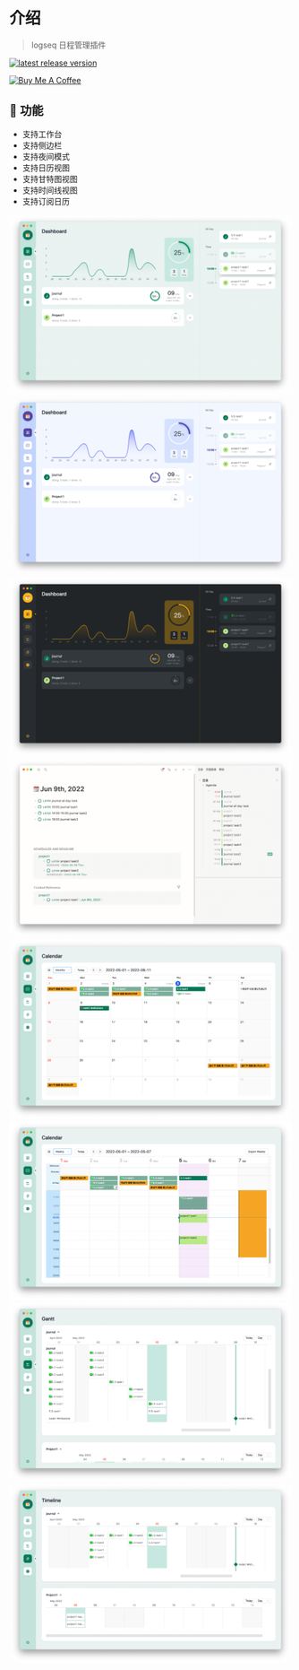 # 介绍
> logseq 日程管理插件

[![latest release version](https://img.shields.io/github/v/release/haydenull/logseq-plugin-agenda)](https://github.com/haydenull/logseq-plugin-agenda/releases)

<a href="https://www.buymeacoffee.com/haydenull" target="_blank"><img src="https://cdn.buymeacoffee.com/buttons/v2/default-green.png" alt="Buy Me A Coffee" style="height: 60px !important;width: 217px !important;" ></a>
<!-- ::: warning 注意
原本的 journalDateFormatter 配置需要用户理解 dayjs 文档才能正确填写，1.8.1 版本移除了 journalDateFormatter 设置，改为自行从 logseq 获取，非常遗憾的是这个改动影响了原本的日期解析，如果你遇到报错 `Use yyyy instead of YYYY (in YYYYMMDD) for formatting` ，请在设置中点击 fx 按钮，将所有的 `YYYYMMDD` 改为 `yyyyMMdd`
::: -->

## 🎨 功能
- 支持工作台
- 支持侧边栏
- 支持夜间模式
- 支持日历视图
- 支持甘特图视图
- 支持时间线视图
- 支持订阅日历

![dashboard-light](../../screenshots/dashboard-light.png)
![dashboard-purple](../../screenshots/dashboard-purple.png)
![dashboard-dark](../../screenshots/dashboard-dark.png)
![sidebar](../../screenshots/sidebar.jpg)
![MonthView](../../screenshots/monthView.png)
![WeeklyView](../../screenshots/weeklyView.png)
![GanttView](../../screenshots/gantt-advanced.png)
![Timeline](../../screenshots/timeline.png)
<!-- ![settings](../../screenshots/settings.png)
![query](../../screenshots/query.png)
![agenda](../../screenshots/modifyAgenda.png) -->
